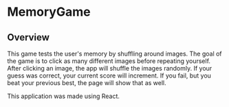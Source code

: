 # MemoryGame

## Overview

This game tests the user's memory by shuffling around images. The goal of the game is to click as many different images before repeating yourself. After clicking an image, the app will shuffle the images randomly. If your guess was correct, your current score will increment. If you fail, but you beat your previous best, the page will show that as well.

This application was made using React.